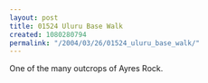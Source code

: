 ```yaml
---
layout: post
title: 01524 Uluru Base Walk
created: 1080280794
permalink: "/2004/03/26/01524_uluru_base_walk/"
---
```

One of the many outcrops of Ayres Rock.
